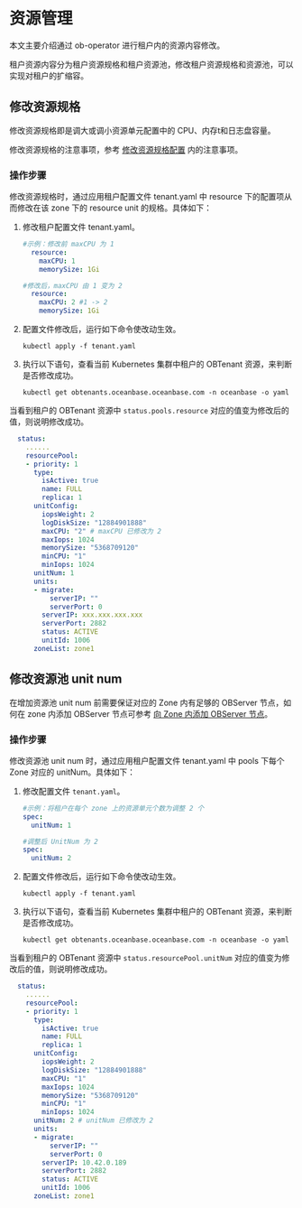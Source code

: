 # 资源管理

本文主要介绍通过 ob-operator 进行租户内的资源内容修改。

租户资源内容分为租户资源规格和租户资源池，修改租户资源规格和资源池，可以实现对租户的扩缩容。

## 修改资源规格

修改资源规格即是调大或调小资源单元配置中的 CPU、内存t和日志盘容量。

修改资源规格的注意事项，参考 [修改资源规格配置](https://www.oceanbase.com/docs/common-oceanbase-database-cn-1000000000218787) 内的注意事项。

### 操作步骤

修改资源规格时，通过应用租户配置文件 tenant.yaml 中 resource 下的配置项从而修改在该 zone 下的 resource unit 的规格。具体如下：

1. 修改租户配置文件 tenant.yaml。

    ```yaml
    #示例：修改前 maxCPU 为 1
      resource:
        maxCPU: 1
        memorySize: 1Gi

    #修改后，maxCPU 由 1 变为 2
      resource:
        maxCPU: 2 #1 -> 2
        memorySize: 1Gi
    ```

2. 配置文件修改后，运行如下命令使改动生效。

    ```shell
    kubectl apply -f tenant.yaml
    ```

3. 执行以下语句，查看当前 Kubernetes 集群中租户的 OBTenant 资源，来判断是否修改成功。

    ```shell
    kubectl get obtenants.oceanbase.oceanbase.com -n oceanbase -o yaml
    ```

当看到租户的 OBTenant 资源中 `status.pools.resource` 对应的值变为修改后的值，则说明修改成功。

```yaml
  status:
    ......
    resourcePool:
    - priority: 1
      type:
        isActive: true
        name: FULL
        replica: 1
      unitConfig:
        iopsWeight: 2
        logDiskSize: "12884901888"
        maxCPU: "2" # maxCPU 已修改为 2
        maxIops: 1024
        memorySize: "5368709120"
        minCPU: "1"
        minIops: 1024
      unitNum: 1
      units:
      - migrate:
          serverIP: ""
          serverPort: 0
        serverIP: xxx.xxx.xxx.xxx
        serverPort: 2882
        status: ACTIVE
        unitId: 1006
      zoneList: zone1
```

## 修改资源池 unit num

在增加资源池 unit num 前需要保证对应的 Zone 内有足够的 OBServer 节点，如何在 zone 内添加 OBServer 节点可参考 [向 Zone 内添加 OBServer 节点](https://www.oceanbase.com/docs/common-oceanbase-database-cn-1000000000221562)。

### 操作步骤

修改资源池 unit num 时，通过应用租户配置文件 tenant.yaml 中 pools 下每个 Zone 对应的 unitNum。具体如下：

1. 修改配置文件 `tenant.yaml`。

    ```yaml
    #示例：将租户在每个 zone 上的资源单元个数为调整 2 个
    spec:
      unitNum: 1

    #调整后 UnitNum 为 2
    spec:
      unitNum: 2
    ```

2. 配置文件修改后，运行如下命令使改动生效。

    ```shell
    kubectl apply -f tenant.yaml
    ```

3. 执行以下语句，查看当前 Kubernetes 集群中租户的 OBTenant 资源，来判断是否修改成功。

    ```shell
    kubectl get obtenants.oceanbase.oceanbase.com -n oceanbase -o yaml
    ```

当看到租户的 OBTenant 资源中 `status.resourcePool.unitNum` 对应的值变为修改后的值，则说明修改成功。

```yaml
  status:
    ......
    resourcePool:
    - priority: 1
      type:
        isActive: true
        name: FULL
        replica: 1
      unitConfig:
        iopsWeight: 2
        logDiskSize: "12884901888"
        maxCPU: "1"
        maxIops: 1024
        memorySize: "5368709120"
        minCPU: "1"
        minIops: 1024
      unitNum: 2 # unitNum 已修改为 2
      units:
      - migrate:
          serverIP: ""
          serverPort: 0
        serverIP: 10.42.0.189
        serverPort: 2882
        status: ACTIVE
        unitId: 1006
      zoneList: zone1
```
